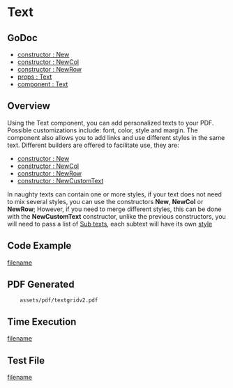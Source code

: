 # Text

## GoDoc
* [constructor : New](https://pkg.go.dev/github.com/johnfercher/maroto/v2/pkg/components/text#New)
* [constructor : NewCol](https://pkg.go.dev/github.com/johnfercher/maroto/v2/pkg/components/text#NewCol)
* [constructor : NewRow](https://pkg.go.dev/github.com/johnfercher/maroto/v2/pkg/components/text#NewRow)
* [props : Text](https://pkg.go.dev/github.com/johnfercher/maroto/v2/pkg/props#Text)
* [component : Text](https://pkg.go.dev/github.com/johnfercher/maroto/v2/pkg/components/text#Text)

## Overview

Using the Text component, you can add personalized texts to your PDF. Possible customizations include: font, color, style and margin. The component also allows you to add links and use different styles in the same text.
Different builders are offered to facilitate use, they are: 

* [constructor : New](https://pkg.go.dev/github.com/johnfercher/maroto/v2/pkg/components/text#New)
* [constructor : NewCol](https://pkg.go.dev/github.com/johnfercher/maroto/v2/pkg/components/text#NewCol)
* [constructor : NewRow](https://pkg.go.dev/github.com/johnfercher/maroto/v2/pkg/components/text#NewRow)
* [constructor : NewCustomText](https://pkg.go.dev/github.com/johnfercher/maroto/v2/pkg/components/text#NewCustomText)

In naughty texts can contain one or more styles, if your text does not need to mix several styles, you can use the constructors **New**, **NewCol** or **NewRow**; However, if you need to merge different styles, this can be done with the **NewCustomText** constructor, unlike the previous constructors, you will need to pass a list of [Sub texts](https://pkg.go.dev/github.com/johnfercher/maroto/v2/pkg/core/entity#SubText), each subtext will have its own [style](https://pkg.go.dev/github.com/johnfercher/maroto/v2/pkg/props#SubText)


## Code Example
[filename](../../assets/examples/textgrid/v2/main.go ':include :type=code')

## PDF Generated
```pdf
    assets/pdf/textgridv2.pdf
```

## Time Execution
[filename](../../assets/text/textgridv2.txt  ':include :type=code')

## Test File
[filename](https://raw.githubusercontent.com/johnfercher/maroto/master/test/maroto/examples/textgrid.json  ':include :type=code')